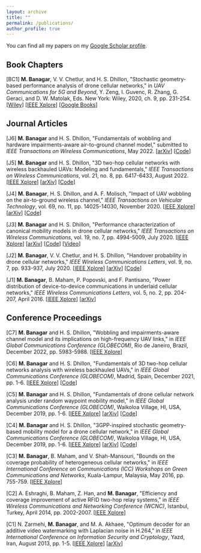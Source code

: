 ```yaml
---
layout: archive
title: ""
permalink: /publications/
author_profile: true
---
```


You can find all my papers on my [Google Scholar profile](https://scholar.google.com/citations?user=EN2Ma-YAAAAJ&hl=en&oi=ao).


Book Chapters
---------------------

[BC1] **M. Banagar**, V. V. Chetlur, and H. S. Dhillon, "Stochastic geometry-based performance analysis of drone cellular networks," in *UAV Communications for 5G and Beyond*, Y. Zeng, I. Guvenc, R. Zhang, G. Geraci, and D. W. Matolak, Eds. New York: Wiley, 2020, ch. 9, pp. 231-254. [[Wiley](https://onlinelibrary.wiley.com/doi/abs/10.1002/9781119575795.ch9)] [[IEEE Xplore](https://ieeexplore.ieee.org/abstract/document/9295065)] [[Google Books](https://www.google.com/books/edition/UAV_Communications_for_5G_and_Beyond/8W0NEAAAQBAJ?hl=en&gbpv=1&pg=PA233&printsec=frontcover)]

Journal Articles
---------------------

[J6] **M. Banagar** and H. S. Dhillon, "Fundamentals of wobbling and hardware impairments-aware air-to-ground channel model," submitted to *IEEE Transactions on Wireless Communications*, May 2022. [[arXiv](https://arxiv.org/abs/2205.10957)] [[Code](https://github.com/mbanagar/Wobbling-HI-Drones)]

[J5] **M. Banagar** and H. S. Dhillon, "3D two-hop cellular networks with wireless backhauled UAVs: Modeling and fundamentals," *IEEE Transactions on Wireless Communications*, vol. 21, no. 8, pp. 6417-6433, August 2022. [[IEEE Xplore](https://ieeexplore.ieee.org/document/9712177)] [[arXiv](https://arxiv.org/abs/2105.07055)] [[Code](https://github.com/mbanagar/3D-TwoHop-Drones)]

[J4] **M. Banagar**, H. S. Dhillon, and A. F. Molisch, "Impact of UAV wobbling on the air-to-ground wireless channel," *IEEE Transactions on Vehicular Technology*, vol. 69, no. 11, pp. 14025-14030, November 2020. [[IEEE Xplore](https://ieeexplore.ieee.org/abstract/document/9206092)] [[arXiv](https://arxiv.org/abs/2004.02771)] [[Code](https://github.com/mbanagar/Wobbling-Drones)]

[J3] **M. Banagar** and H. S. Dhillon, "Performance characterization of canonical mobility models in drone cellular networks," *IEEE Transactions on Wireless Communications*, vol. 19, no. 7, pp. 4994-5009, July 2020. [[IEEE Xplore](https://ieeexplore.ieee.org/abstract/document/9078878)] [[arXiv](https://arxiv.org/abs/1908.05243)] [[Code](https://github.com/mbanagar/Mobility-Drones)] [[Video](https://www.youtube.com/watch?v=2IbM2JXnZus)]

[J2] **M. Banagar**, V. V. Chetlur, and H. S. Dhillon, "Handover probability in drone cellular networks," *IEEE Wireless Communications Letters*, vol. 9, no. 7, pp. 933-937, July 2020. [[IEEE Xplore](https://ieeexplore.ieee.org/abstract/document/9003219)] [[arXiv](https://arxiv.org/abs/2002.06493)] [[Code](https://github.com/mbanagar/Handover-Drones)]

[J1] **M. Banagar**, B. Maham, P. Popovski, and F. Pantisano, "Power distribution of device-to-device communications in underlaid cellular networks," *IEEE Wireless Communications Letters*, vol. 5, no. 2, pp. 204-207, April 2016. [[IEEE Xplore](https://ieeexplore.ieee.org/abstract/document/7383234)] [[arXiv](https://arxiv.org/abs/1511.04754)]

Conference Proceedings
---------------------

[C7] **M. Banagar** and H. S. Dhillon, "Wobbling and impairments-aware channel model and its implications on high-frequency UAV links," in *IEEE Global Communications Conference (GLOBECOM)*, Rio de Janeiro, Brazil, December 2022, pp. 5983-5988. [[IEEE Xplore](https://ieeexplore.ieee.org/document/10000688)]

[C6] **M. Banagar** and H. S. Dhillon, "Fundamentals of 3D two-hop cellular networks analysis with wireless backhauled UAVs," in *IEEE Global Communications Conference (GLOBECOM)*, Madrid, Spain, December 2021, pp. 1-6. [[IEEE Xplore](https://ieeexplore.ieee.org/document/9685132)] [[Code](https://github.com/mbanagar/TwoHop-Drones)]

[C5] **M. Banagar** and H. S. Dhillon, "Fundamentals of drone cellular network analysis under random waypoint mobility model," in *IEEE Global Communications Conference (GLOBECOM)*, Waikoloa Village, HI, USA, December 2019, pp. 1-6. [[IEEE Xplore](https://ieeexplore.ieee.org/abstract/document/9013341)] [[arXiv](https://arxiv.org/abs/1908.09064)] [[Code](https://github.com/mbanagar/SRWP-Drones)]

[C4] **M. Banagar** and H. S. Dhillon, "3GPP-inspired stochastic geometry-based mobility model for a drone cellular network," in *IEEE Global Communications Conference (GLOBECOM)*, Waikoloa Village, HI, USA, December 2019, pp. 1-6. [[IEEE Xplore](https://ieeexplore.ieee.org/abstract/document/9013645)] [[arXiv](https://arxiv.org/abs/1905.00972)] [[Code](https://github.com/mbanagar/3GPP-Mobility-Drones)]

[C3] **M. Banagar**, B. Maham, and V. Shah-Mansouri, "Bounds on the coverage probability of heterogeneous cellular networks," in *IEEE International Conference on Communications (ICC) Workshops on Green Communications and Networks*, Kuala-Lampur, Malaysia, May 2016, pp. 755-759. [[IEEE Xplore](https://ieeexplore.ieee.org/abstract/document/7503878)]

[C2] A. Eshraghi, B. Maham, Z. Han, and **M. Banagar**, "Efficiency and coverage improvement of active RFID two-hop relay systems," in *IEEE Wireless Communications and Networking Conference (WCNC)*, Istanbul, Turkey, April 2014, pp. 2002-2007. [[IEEE Xplore](http://ieeexplore.ieee.org/document/6952597)]

[C1] N. Zarmehi, **M. Banagar**, and M. A. Akhaee, "Optimum decoder for an additive video watermarking with Laplacian noise in H.264," in *IEEE International Conference on Information Security and Cryptology*, Yazd, Iran, August 2013, pp. 1-5. [[IEEE Xplore](http://ieeexplore.ieee.org/document/6767352)] [[arXiv](https://arxiv.org/abs/1506.01501)]
